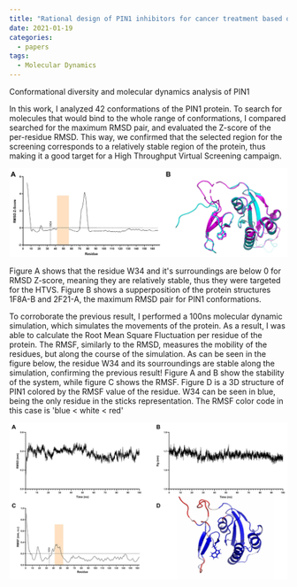 ```yaml
---
title: "Rational design of PIN1 inhibitors for cancer treatment based on conformational diversity analysis and docking based virtual screening"
date: 2021-01-19
categories:
  - papers
tags:
  - Molecular Dynamics
---
```


Conformational diversity and molecular dynamics analysis of PIN1

In this work, I analyzed 42 conformations of the PIN1 protein. To search
for molecules that would bind to the whole range of conformations, I compared
searched for the maximum RMSD pair, and evaluated the Z-score of the per-residue
RMSD. This way, we confirmed that the selected region for the screening corresponds to a 
relatively stable region of the protein, thus making it a good target for a High Throughput
Virtual Screening campaign.

![pin1-conf-diversity](/assets/images/pin1-conf-diversity.png)

Figure A shows that the residue W34 and it's surroundings are below 0 for RMSD Z-score, meaning
they are relatively stable, thus they were targeted for the HTVS. Figure B shows a supperposition of the
protein structures 1F8A-B and 2F21-A, the maximum RMSD pair for PIN1 conformations.

To corroborate the previous result, I performed a 100ns molecular dynamic simulation, which simulates the movements
of the protein. As a result, I was able to calculate the Root Mean Square Fluctuation per residue of the protein.
The RMSF, similarly to the RMSD, measures the mobility of the residues, but along the course of the simulation. As can be seen
in the figure below, the residue W34 and its sourroundings are stable along the simulation, confirming the previous
result! Figure A and B show the stability of the system, while figure C shows the RMSF. Figure D is a 3D structure of PIN1
colored by the RMSF value of the residue. W34 can be seen in blue, being the only residue in the sticks representation. The
RMSF color code in this case is 'blue < white < red'

![pin1-dinamica](/assets/images/pin1-dinamica.png)
